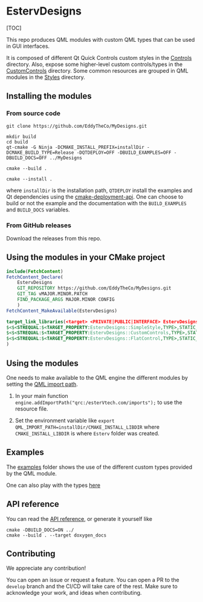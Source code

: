 # EstervDesigns

[TOC]

This repo produces QML modules with custom QML types that can be used in GUI interfaces.

It is composed of different Qt Quick Controls custom styles in the [Controls](Controls/README.md) directory.
Also, expose some higher-level custom controls/types in the [CustomControls](CustomControls/README.md) directory.
Some common resources are grouped in QML modules in the  [Styles](Styles/README.md) directory.


## Installing the modules 

### From source code
```
git clone https://github.com/EddyTheCo/MyDesigns.git 

mkdir build
cd build
qt-cmake -G Ninja -DCMAKE_INSTALL_PREFIX=installDir -DCMAKE_BUILD_TYPE=Release -DQTDEPLOY=OFF -DBUILD_EXAMPLES=OFF -DBUILD_DOCS=OFF ../MyDesigns

cmake --build . 

cmake --install . 
```
where `installDir` is the installation path, `QTDEPLOY` install the examples and Qt dependencies using the  [cmake-deployment-api](https://www.qt.io/blog/cmake-deployment-api).
One can choose to build or not the example and the documentation with the `BUILD_EXAMPLES` and `BUILD_DOCS` variables.


### From GitHub releases
Download the releases from this repo. 

## Using the modules in your CMake project 

```CMake
include(FetchContent)
FetchContent_Declare(
	EstervDesigns
	GIT_REPOSITORY https://github.com/EddyTheCo/MyDesigns.git
	GIT_TAG vMAJOR.MINOR.PATCH 
	FIND_PACKAGE_ARGS MAJOR.MINOR CONFIG  
	)
FetchContent_MakeAvailable(EstervDesigns)

target_link_libraries(<target> <PRIVATE|PUBLIC|INTERFACE> EstervDesigns::SimpleStyle EstervDesigns::CustomControls EstervDesigns::FlatControl
$<$<STREQUAL:$<TARGET_PROPERTY:EstervDesigns::SimpleStyle,TYPE>,STATIC_LIBRARY>:EstervDesigns::SimpleStyleplugin>
$<$<STREQUAL:$<TARGET_PROPERTY:EstervDesigns::CustomControls,TYPE>,STATIC_LIBRARY>:EstervDesigns::CustomControlsplugin>
$<$<STREQUAL:$<TARGET_PROPERTY:EstervDesigns::FlatControl,TYPE>,STATIC_LIBRARY>:EstervDesigns::FlatControlplugin>
)
```
## Using the modules

One needs to  make available to the QML engine the different modules by setting the [QML import path](https://doc.qt.io/qt-6/qtqml-syntax-imports.html#qml-import-path).

1. In your main function `engine.addImportPath("qrc:/esterVtech.com/imports");` to use the resource file. 

2. Set the environment variable like `export QML_IMPORT_PATH=installDir/CMAKE_INSTALL_LIBDIR`  where `CMAKE_INSTALL_LIBDIR` is where `Esterv` folder was created.

## Examples

The [examples](examples) folder shows the use of the different custom types provided by the QML module.

One can also play with the types [here](https://eddytheco.github.io/qmlonline/?example_url=flatcontrol)

## API reference

You can read the [API reference](https://eddytheco.github.io/MyDesigns/), or generate it yourself like
```
cmake -DBUILD_DOCS=ON ../
cmake --build . --target doxygen_docs
```


## Contributing

We appreciate any contribution!


You can open an issue or request a feature.
You can open a PR to the `develop` branch and the CI/CD will take care of the rest.
Make sure to acknowledge your work, and ideas when contributing.



